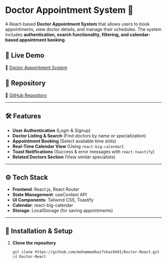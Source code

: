 # Doctor Appointment System 🏥  

A React-based **Doctor Appointment System** that allows users to book appointments, view doctor details, and manage their schedules. The system includes **authentication, search functionality, filtering, and calendar-based appointment booking**.

## 🚀 Live Demo  
🔗 [Doctor Appointment System](https://doctor-react-ten.vercel.app/)  

## 📂 Repository  
🔗 [GitHub Repository](https://github.com/mohammadkaifshaikh01/Doctor-React)  

---

## 🛠️ Features  

- **User Authentication** (Login & Signup)  
- **Doctor Listing & Search** (Find doctors by name or specialization)  
- **Appointment Booking** (Select available time slots)  
- **Real-Time Calendar View** (Using `react-big-calendar`)  
- **Toast Notifications** (Success & error messages with `react-toastify`)  
- **Related Doctors Section** (View similar specialists)  

---

## ⚙️ Tech Stack  

- **Frontend**: React.js, React Router  
- **State Management**: useContext API  
- **UI Components**: Tailwind CSS, Toastify  
- **Calendar**: react-big-calendar  
- **Storage**: LocalStorage (for saving appointments)  

---

## 📌 Installation & Setup  

1. **Clone the repository**  
   ```bash
   git clone https://github.com/mohammadkaifshaikh01/Doctor-React.git
   cd Doctor-React
